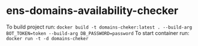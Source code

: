# ens-domains-availability-checker
To build project run: 
`docker build -t domains-cheker:latest . --build-arg BOT_TOKEN=token --build-arg DB_PASSWORD=password`
To start container run:
`docker run -t -d domains-cheker`